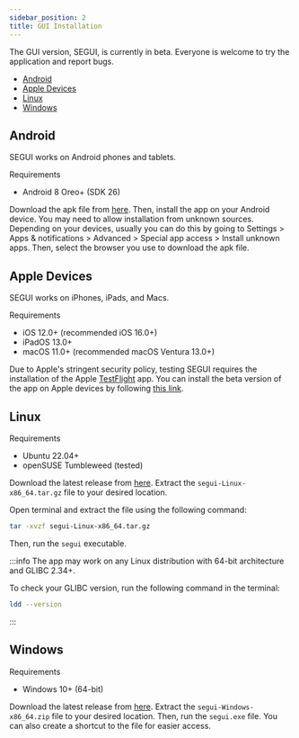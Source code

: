 ```yaml
---
sidebar_position: 2
title: GUI Installation
---
```


The GUI version, SEGUI, is currently in beta. Everyone is welcome to try the application and report bugs.

- [Android](#android)
- [Apple Devices](#apple-devices)
- [Linux](#linux)
- [Windows](#windows)

## Android

SEGUI works on Android phones and tablets.

Requirements

- Android 8 Oreo+ (SDK 26)

Download the apk file from [here](https://github.com/hhandika/segui/releases). Then, install the app on your Android device. You may need to allow installation from unknown sources. Depending on your devices, usually you can do this by going to Settings > Apps & notifications > Advanced > Special app access > Install unknown apps. Then, select the browser you use to download the apk file.

## Apple Devices

SEGUI works on iPhones, iPads, and Macs.

Requirements

- iOS 12.0+ (recommended iOS 16.0+)
- iPadOS 13.0+
- macOS 11.0+ (recommended macOS Ventura 13.0+)

Due to Apple's stringent security policy, testing SEGUI requires the installation of the Apple [TestFlight](https://developer.apple.com/testflight/) app. You can install the beta version of the app on Apple devices by following [this link](https://testflight.apple.com/join/LSJD5D0i).

## Linux

Requirements

- Ubuntu 22.04+
- openSUSE Tumbleweed (tested)

Download the latest release from [here](https://github.com/hhandika/segui/releases). Extract the `segui-Linux-x86_64.tar.gz` file to your desired location.

Open terminal and extract the file using the following command:

```bash
tar -xvzf segui-Linux-x86_64.tar.gz
```

Then, run the `segui` executable.

:::info
The app may work on any Linux distribution with 64-bit architecture and GLIBC 2.34+.

To check your GLIBC version, run the following command in the terminal:

```bash
ldd --version
```

:::

## Windows

Requirements

- Windows 10+ (64-bit)

Download the latest release from [here](https://github.com/hhandika/segui/releases). Extract the `segui-Windows-x86_64.zip` file to your desired location. Then, run the `segui.exe` file. You can also create a shortcut to the file for easier access.

